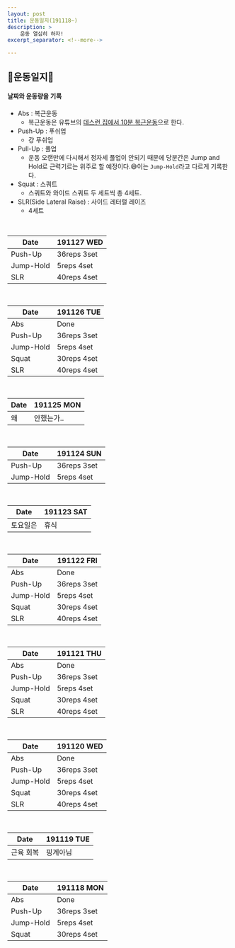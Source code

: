 ```yaml
---
layout: post
title: 운동일지(191118~)
description: >
    운동 열심히 하자!
excerpt_separator: <!--more-->

---
```


<!--more-->

## 💪운동일지💪
#### 날짜와 운동량을 기록
- Abs : 복근운동
    - 복근운동은 유튜브의 [데스런 집에서 10분 복근운동](https://www.youtube.com/watch?v=EFadnuaH-Jg&list=PLJhlwzx34moB8n5kAqcP5jExZLKHyMcPH&index=5&t=0s)으로 한다.
- Push-Up : 푸쉬업
    - 걍 푸쉬업
- Pull-Up : 풀업
    - 운동 오랜만에 다시해서 정자세 풀업이 안되기 때문에 당분간은 Jump and Hold로 근력기르는 위주로 할 예정이다.😅이는 `Jump-Hold`라고 다르게 기록한다.
- Squat : 스쿼트
    - 스쿼트와 와이드 스쿼트 두 세트씩 총 4세트.
- SLR(Side Lateral Raise) : 사이드 레터럴 레이즈
    - 4세트

<br>

|Date|191127 WED|
|------|------|
|Push-Up|36reps 3set|
|Jump-Hold|5reps 4set|
|SLR|40reps 4set|


<br>

|Date|191126 TUE|
|------|------|
|Abs|Done|
|Push-Up|36reps 3set|
|Jump-Hold|5reps 4set|
|Squat|30reps 4set|
|SLR|40reps 4set|

<br>

|Date|191125 MON|
|------|------|
|왜|안했는가..|

<br>

|Date|191124 SUN|
|------|------|
|Push-Up|36reps 3set|
|Jump-Hold|5reps 4set|

<br>

|Date|191123 SAT|
|------|------|
|토요일은|휴식|

<br>

|Date|191122 FRI|
|------|------|
|Abs|Done|
|Push-Up|36reps 3set|
|Jump-Hold|5reps 4set|
|Squat|30reps 4set|
|SLR|40reps 4set|

<br>

|Date|191121 THU|
|------|------|
|Abs|Done|
|Push-Up|36reps 3set|
|Jump-Hold|5reps 4set|
|Squat|30reps 4set|
|SLR|40reps 4set|

<br>

|Date|191120 WED|
|------|------|
|Abs|Done|
|Push-Up|36reps 3set|
|Jump-Hold|5reps 4set|
|Squat|30reps 4set|
|SLR|40reps 4set|

<br>

|Date|191119 TUE|
|------|------|
|근육 회복|핑계아님|

<br>

|Date|191118 MON|
|------|------|
|Abs|Done|
|Push-Up|36reps 3set|
|Jump-Hold|5reps 4set|
|Squat|30reps 4set|
